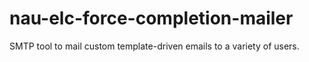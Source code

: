 # nau-elc-force-completion-mailer
SMTP tool to mail custom template-driven emails to a variety of users.

